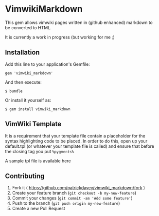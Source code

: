 # VimwikiMarkdown

This gem allows vimwiki pages written in (github enhanced) markdown
to be converted to HTML.

It is currently a work in progress (but working for me ;)

## Installation

Add this line to your application's Gemfile:

    gem 'vimwiki_markdown'

And then execute:

    $ bundle

Or install it yourself as:

    $ gem install vimwiki_markdown

## VimWiki Template

It is a requirement that your template file contain a placeholder
for the syntax highlighting code to be placed.  In order to do this,
open up your default.tpl (or whatever your template file is called)
and ensure that before the closing </head> tag you put
`%pygments%`

A sample tpl file is available here




## Contributing

1. Fork it ( https://github.com/patrickdavey/vimwiki_markdown/fork )
2. Create your feature branch (`git checkout -b my-new-feature`)
3. Commit your changes (`git commit -am 'Add some feature'`)
4. Push to the branch (`git push origin my-new-feature`)
5. Create a new Pull Request
